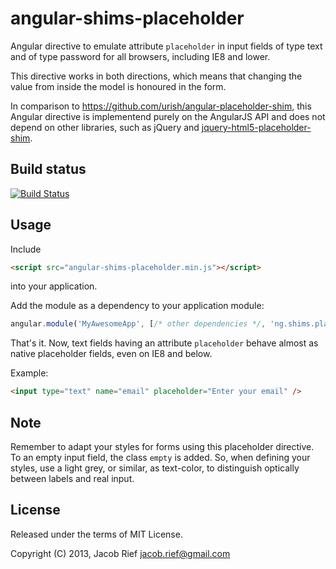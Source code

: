 angular-shims-placeholder
=========================

Angular directive to emulate attribute `placeholder` in input fields of type text and of type password
for all browsers, including IE8 and lower.

This directive works in both directions, which means that changing the value from inside the model 
is honoured in the form.  

In comparison to https://github.com/urish/angular-placeholder-shim, this Angular directive is
implementend purely on the AngularJS API and does not depend on other libraries, such as jQuery and
[jquery-html5-placeholder-shim](https://github.com/parndt/jquery-html5-placeholder-shim).

Build status
------------

[![Build Status](https://travis-ci.org/jrief/angular-shims-placeholder.png?branch=master)](https://travis-ci.org/jrief/angular-shims-placeholder)

Usage
-----
Include 
```html
<script src="angular-shims-placeholder.min.js"></script>
```
into your application.

Add the module as a dependency to your application module:

```js
angular.module('MyAwesomeApp', [/* other dependencies */, 'ng.shims.placeholder']);
```

That's it. Now, text fields having an attribute `placeholder` behave almost as native
placeholder fields, even on IE8 and below.

Example:
```html
<input type="text" name="email" placeholder="Enter your email" />
```

Note
----
Remember to adapt your styles for forms using this placeholder directive. To an empty input field,
the class `empty` is added. So, when defining your styles, use a light grey, or similar, as text-color,
to distinguish optically between labels and real input.

License
-------
Released under the terms of MIT License.

Copyright (C) 2013, Jacob Rief <jacob.rief@gmail.com>

